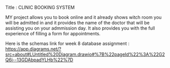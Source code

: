 Title : CLINIC BOOKING SYSTEM


MY project allows you to book online and it already shows witch room you will be admitted in and it provides the name of the doctor that will be assisting you on your admmission day. It also provides you with the full experience of filling a form for appointments.



Here is the schemas link  for week 8 database assignment : https://app.diagrams.net/?src=about#LUntitled%20Diagram.drawio#%7B%22pageId%22%3A%22G2Q6i--13GDAbpadYLHb%22%7D
